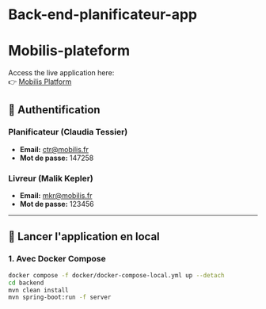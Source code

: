 # Back-end-planificateur-app

# Mobilis-plateform

Access the live application here:  
👉 [Mobilis Platform](https://main-bvxea6i-jenwo4in7lt44.fr-3.platformsh.site/)

## 🔐 Authentification

### Planificateur (Claudia Tessier)
- **Email:** ctr@mobilis.fr
- **Mot de passe:** 147258

### Livreur (Malik Kepler)
- **Email:** mkr@mobilis.fr
- **Mot de passe:** 123456

------

## 🚀 Lancer l'application en local

### 1. Avec Docker Compose

```bash
docker compose -f docker/docker-compose-local.yml up --detach
cd backend
mvn clean install
mvn spring-boot:run -f server
```
